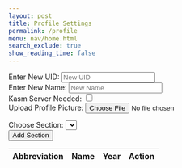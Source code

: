 ```yaml
---
layout: post
title: Profile Settings
permalink: /profile
menu: nav/home.html
search_exclude: true
show_reading_time: false
---
```


<div class="profile-container">
<div class="card">
    <form>
        <div>
            <label for="newUid">Enter New UID:</label>
            <input type="text" id="newUid" placeholder="New UID">
        </div>
         <div>
            <label for="newUid">Enter New Name:</label>
            <input type="text" id="newName" placeholder="New Name">
        </div>
        <div>
          <label for="kasmServerNeeded">Kasm Server Needed:</label>
          <input type="checkbox" id="kasmServerNeeded" onclick="toggleKasmServerNeeded()">
        </div>
        <label for="profilePicture">Upload Profile Picture:</label>
        <input type="file" id="profilePicture" accept="image/*" onchange="saveProfilePicture()">
        <div class="image-container" id="profileImageBox">
            <!-- Profile picture will be displayed here -->
        </div>
        <p id="profile-message" style="color: red;"></p>
        <div>
            <label for="sectionDropdown">Choose Section:</label>
            <select id="sectionDropdown">
                <!-- Options will be dynamically populated -->
            </select>
        </div>
        <div>
            <button type="button" onclick="addSection()">Add Section</button>
        </div>
        <table>
            <thead>
                <tr>
                    <th>Abbreviation</th>
                    <th>Name</th>
                    <th>Year</th>
                    <th>Action</th>
                </tr>
            </thead>
            <tbody id="profileResult">
                <!-- Table rows will be dynamically populated -->
            </tbody>
        </table>
    </form>
</div>
</div>

<script type="module">
 // Import fetchOptions from config.js
import {pythonURI, fetchOptions } from '{{site.baseurl}}/assets/js/api/config.js';
 // Import functions from config.js
import { putUpdate, postUpdate, deleteData } from "{{site.baseurl}}/assets/js/api/profile.js";


 // Global variable to hold predefined sections
 let predefinedSections = [];

 // Function to fetch  sections from kasm2_backend
 async function fetchPredefinedSections() {
     const URL = pythonURI + "/api/section";

     try {
         const response = await fetch(URL, fetchOptions);
         if (!response.ok) {
             throw new Error(`Failed to fetch predefined sections: ${response.status}`);
         }

         return await response.json();
     } catch (error) {
         console.error('Error fetching predefined sections:', error.message);
         return []; // Return empty array on error
     }
 }

 // Function to populate section dropdown menu
 function populateSectionDropdown(predefinedSections) {
     const sectionDropdown = document.getElementById('sectionDropdown');
     sectionDropdown.innerHTML = ''; // Clear existing options

     predefinedSections.forEach(section => {
         const option = document.createElement('option');
         option.value = section.abbreviation;
         option.textContent = `${section.abbreviation} - ${section.name}`;
         sectionDropdown.appendChild(option);
     });

     // Display sections in the table
     displayProfileSections();
 }

 // Global variable to hold user sections
 let userSections = [];

 // Function to add a section
 window.addSection = async function () {
     const dropdown = document.getElementById('sectionDropdown');
     const selectedOption = dropdown.options[dropdown.selectedIndex];
     const abbreviation = selectedOption.value;
     const name = selectedOption.textContent.split(' ').slice(1).join(' ');

     if (!abbreviation || !name) {
         document.getElementById('profile-message').textContent = 'Please select a section from the dropdown.';
         return;
     }

     // Clear error message
     document.getElementById('profile-message').textContent = '';

     // Add section to userSections array if not already added
     const sectionExists = userSections.some(section => section.abbreviation === abbreviation && section.name === name);
     if (!sectionExists) {
         userSections.push({ abbreviation, name });

         // Display added section in the table
         displayProfileSections();

         // Save sections immediately
         await saveSections();
     }
 }

 // Function to display added sections in the table
 function displayProfileSections() {
        const tableBody = document.getElementById('profileResult');
        tableBody.innerHTML = ''; // Clear existing rows

        // Create a new row and cell for each section
        userSections.forEach(section => {
            const tr = document.createElement('tr');
            const abbreviationCell = document.createElement('td');
            const nameCell = document.createElement('td');
            const yearCell = document.createElement('td');
            const actionCell = document.createElement('td');

            // Fill in the corresponding cells with data
            abbreviationCell.textContent = section.abbreviation;
            nameCell.textContent = section.name;
            yearCell.textContent = section.year;

            const deleteButton = document.createElement('button');
            deleteButton.textContent = 'Delete';
            deleteButton.onclick = function() {
                deleteSection(section.abbreviation);
            };

            actionCell.appendChild(deleteButton);
            tr.appendChild(abbreviationCell);
            tr.appendChild(nameCell);
            tr.appendChild(yearCell);
            tr.appendChild(actionCell);

            // Add the row to table
            tableBody.appendChild(tr);
        });
    }

 // Function to save sections in the specified format
 async function saveSections() {
    const sectionAbbreviations = userSections.map(section => section.abbreviation);

    const sectionsData = {
        sections: sectionAbbreviations
    };

    const URL = pythonURI + "/api/user/section";

    const options = {
        URL,
        body: sectionsData,
        message: 'profile-message',
        callback: async () => {
            console.log('Sections saved successfully!');
            await fetchDataAndPopulateTable();
        }
    };

    try {
        await postUpdate(options);
    } catch (error) {
        console.error('Error saving sections:', error.message);
        document.getElementById('profile-message').textContent = 'Error saving sections: ' + error.message;
    }
}

 // Function to fetch data from the backend and populate the table
 async function fetchDataAndPopulateTable() {
     const URL = pythonURI + "/api/user/section"; // Endpoint to fetch sections data

     try {
         const response = await fetch(URL, fetchOptions);
         if (!response.ok) {
             throw new Error(`Failed to fetch sections: ${response.status}`);
         }

         const sectionsData = await response.json();
         updateTableWithData(sectionsData); // Call function to update table with fetched data
     } catch (error) {
         console.error('Error fetching sections:', error.message);
         // Handle error display or fallback mechanism
     }
 }

 // Function to update table with fetched data
function updateTableWithData(data) {
    const tableBody = document.getElementById('profileResult');
  
   tableBody.innerHTML = '';

    data.sections.forEach((section, index) => {
        const tr = document.createElement('tr');
        const abbreviationCell = document.createElement('td');
        const nameCell = document.createElement('td');
        const yearCell = document.createElement('td');
        const actionCell = document.createElement('td');
        const deleteButton = document.createElement('button');

        abbreviationCell.textContent = section.abbreviation;
        nameCell.textContent = section.name;
        yearCell.textContent = section.year;

        deleteButton.textContent = 'Delete';
        deleteButton.onclick = async function() {
        const URL = pythonURI + "/api/user/section";

    // Remove the row from the table
        tr.remove();

    // Create options object for delete request
     const options = {
        URL,
        body: { sections: [section.abbreviation] },
        message: 'profile-message', // Adjust the message area as needed
        callback: async () => {
            console.log('Section deleted successfully!');
            await fetchDataAndPopulateTable();
        }
    };

    try {
        await deleteData(options);
    } catch (error) {
        console.error('Error deleting section:', error.message);
        document.getElementById('profile-message').textContent = 'Error deleting section: ' + error.message;
    }
};

        actionCell.appendChild(deleteButton);
        tr.appendChild(abbreviationCell);
        tr.appendChild(nameCell);
        tr.appendChild(yearCell);
        tr.appendChild(actionCell);

        tableBody.appendChild(tr);
    });
}

 // Function to fetch user profile data
 async function fetchUserProfile() {
     const URL = pythonURI + "/api/id/pfp"; // Endpoint to fetch user profile data

     try {
         const response = await fetch(URL, fetchOptions);
         if (!response.ok) {
             throw new Error(`Failed to fetch user profile: ${response.status}`);
         }

         const profileData = await response.json();
         displayUserProfile(profileData);
     } catch (error) {
         console.error('Error fetching user profile:', error.message);
         // Handle error display or fallback mechanism
     }
 }

 // Function to display user profile data
 function displayUserProfile(profileData) {
     const profileImageBox = document.getElementById('profileImageBox');
     if (profileData.pfp) {
         const img = document.createElement('img');
         img.src = `data:image/jpeg;base64,${profileData.pfp}`;
         img.alt = 'Profile Picture';
         profileImageBox.innerHTML = ''; // Clear existing content
         profileImageBox.appendChild(img); // Append new image element
     } else {
         profileImageBox.innerHTML = '<p>No profile picture available.</p>';
     }

     // Display other profile information as needed
     // Example: Update HTML elements with profileData.username, profileData.email
 }

 // Function to save profile picture
 window.saveProfilePicture = async function () {

     const fileInput = document.getElementById('profilePicture');
     const file = fileInput.files[0];
     if (file) {
         const reader = new FileReader();
         reader.onload = function() {
             const profileImageBox = document.getElementById('profileImageBox');
             profileImageBox.innerHTML = `<img src="${reader.result}" alt="Profile Picture">`;
         };
         reader.readAsDataURL(file);
     }

     if (!file) return;

     try {
         const base64String = await convertToBase64(file);
         await sendProfilePicture(base64String);
         console.log('Profile picture uploaded successfully!');

     } catch (error) {
         console.error('Error uploading profile picture:', error.message);
         // Handle error display or fallback mechanism
     }
 }

 // Function to fetch profile picture data
 async function fetchProfilePictureData() {
     try {
         const response = await fetch('/api/id/pfp', {
             method: 'GET',
         });
         if (!response.ok) {
             throw new Error('Failed to fetch profile picture data');
         }
         const imageData = await response.json();
         return imageData; // Assuming the backend returns JSON data
     } catch (error) {
         console.error('Error fetching profile picture data:', error.message);
         throw error;
     }
 }

 // Function to convert file to base64
 async function convertToBase64(file) {
     return new Promise((resolve, reject) => {
         const reader = new FileReader();
         reader.onload = () => resolve(reader.result.split(',')[1]); // Remove the prefix part of the result
         reader.onerror = error => reject(error);
         reader.readAsDataURL(file);
     });
 }

 // Function to send profile picture to server
async function sendProfilePicture(base64String) {
    const URL = pythonURI + "/api/id/pfp"; // Adjust endpoint as needed

    // Create options object for PUT request
    const options = {
        URL,
        body: { pfp: base64String },
        message: 'profile-message', // Adjust the message area as needed
        callback: () => {
            console.log('Profile picture uploaded successfully!');
            // Handle success response as needed
        }
    };

    try {
        await putUpdate(options);
    } catch (error) {
        console.error('Error uploading profile picture:', error.message);
        document.getElementById('profile-message').textContent = 'Error uploading profile picture: ' + error.message;
    }
}
   // Function to update UI with new UID and change placeholder
window.updateUidField = function(newUid) {
   const uidInput = document.getElementById('newUid');
   uidInput.value = newUid;
   uidInput.placeholder = newUid;
}

// Function to update UI with new Name and change placeholder
window.updateNameField = function(newName) {
   const nameInput = document.getElementById('newName');
   nameInput.value = newName;
   nameInput.placeholder = newName;
}

 // Function to change UID
window.changeUid = async function(uid) {
    if (uid) {
        const URL = pythonURI + "/api/user"; // Adjusted endpoint

        const options = {
            URL,
            body: { uid },
            message: 'uid-message', // Adjust the message area as needed
            callback: () => {
                console.log('UID updated successfully!');
                window.updateUidField(uid);
                window.location.href = '/portfolio_2025/login'
            }
        };

        try {
            await putUpdate(options);
        } catch (error) {
            console.error('Error updating UID:', error.message);
            document.getElementById('uid-message').textContent = 'Error updating UID: ' + error.message;
        }
    }
}

// Function to change Name
window.changeName = async function(name) {
    if (name) {
        const URL = pythonURI + "/api/user"; 
        const options = {
            URL,
            body: { name },
            message: 'name-message',
            callback: () => {
                console.log('Name updated successfully!');
                window.updateNameField(name);
            }
        };
        try {
            await putUpdate(options);
        } catch (error) {
            console.error('Error updating Name:', error.message);
            document.getElementById('name-message').textContent = 'Error updating Name: ' + error.message;
        }
    }
}

 // Event listener to trigger updateUid function when UID field is changed
 document.getElementById('newUid').addEventListener('change', function() {
     const uid = this.value;
     window.changeUid(uid);

 });

 // Event listener to trigger updateName function when Name field is changed
 document.getElementById('newName').addEventListener('change', function() {
     const name = this.value;
     window.changeName(name);

 });

window.fetchKasmServerNeeded = async function() {
  const URL = pythonURI + "/api/id"; // Adjusted endpoint
  try {
      const response = await fetch(URL, fetchOptions);
      if (!response.ok) {
          throw new Error(`Failed to fetch kasm_server_needed: ${response.status}`);
      }
      const userData = await response.json();
      const kasmServerNeeded = userData.kasm_server_needed
      // Update checkbox state based on fetched value
      const checkbox = document.getElementById('kasmServerNeeded');
      checkbox.checked = kasmServerNeeded;
  } catch (error) {
      console.error('Error fetching kasm_server_needed:', error.message);
      // Handle error display or fallback mechanism
  }
};

// Function to toggle kasm_server_needed attribute on checkbox change
window.toggleKasmServerNeeded = async function() {
    const checkbox = document.getElementById('kasmServerNeeded');
    const newKasmServerNeeded = checkbox.checked;
    const URL = pythonURI + "/api/user"; // Adjusted endpoint
    const options = {
        URL,
        body: { kasm_server_needed: newKasmServerNeeded },
        message: 'kasm-server-message', // Adjust the message area as needed
        callback: () => {
            console.log('Kasm Server Needed updated successfully!');
        }
    };

    try {
        await putUpdate(options);
    } catch (error) {
        console.error('Error updating kasm_server_needed:', error.message);
        document.getElementById('kasm-server-message').textContent = 'Error updating kasm_server_needed: ' + error.message;
    }
}
    window.fetchUid = async function() {
     const URL = pythonURI + "/api/id"; // Adjusted endpoint

     try {
         const response = await fetch(URL, fetchOptions);
         if (!response.ok) {
             throw new Error(`Failed to fetch UID: ${response.status}`);
         }

         const data = await response.json();
         return data.uid;
     } catch (error) {
         console.error('Error fetching UID:', error.message);
         return null;
     }
 };

 // Function to fetch Name from backend
 window.fetchName = async function() {
     const URL = pythonURI + "/api/id"; // Adjusted endpoint

     try {
         const response = await fetch(URL, fetchOptions);
         if (!response.ok) {
             throw new Error(`Failed to fetch Name: ${response.status}`);
         }

         const data = await response.json();
         return data.name;
     } catch (error) {
         console.error('Error fetching Name:', error.message);
         return null;
     }
 };

 // Function to set placeholders for UID and Name
 window.setPlaceholders = async function() {
     const uidInput = document.getElementById('newUid');
     const nameInput = document.getElementById('newName');

     try {
         const uid = await window.fetchUid();
         const name = await window.fetchName();

         if (uid !== null) {
             uidInput.placeholder = uid;
         }
         if (name !== null) {
             nameInput.placeholder = name;
         }
     } catch (error) {
         console.error('Error setting placeholders:', error.message);
     }
 };

 // Call fetchPredefinedSections and initializeProfileSetup when DOM content is loaded
 document.addEventListener('DOMContentLoaded', async function () {
     try {
         predefinedSections = await fetchPredefinedSections();
         console.log('Predefined Sections:', predefinedSections);
         populateSectionDropdown(predefinedSections); // Populate dropdown with fetched sections
         await fetchUserProfile(); // Fetch user profile data
         await fetchDataAndPopulateTable(); // Fetch and populate table with user sections
         await fetchKasmServerNeeded();
         await setPlaceholders();
     } catch (error) {
         console.error('Initialization error:', error.message);
         // Handle initialization error gracefully
     }
 });

</script>
